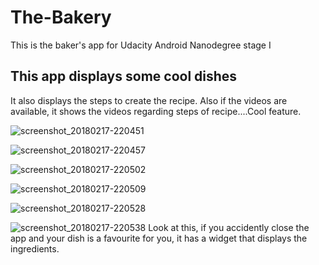 # The-Bakery
This is the baker's app for Udacity Android Nanodegree stage I

## This app displays some cool dishes
It also displays the steps to create the recipe. Also if the videos are available, it shows the videos regarding steps of recipe....Cool feature.

![screenshot_20180217-220451](https://user-images.githubusercontent.com/13187257/36425688-8af156ba-166d-11e8-8ef1-f25594203cb5.png)

![screenshot_20180217-220457](https://user-images.githubusercontent.com/13187257/36425689-8b3b57b0-166d-11e8-850f-e95810545d32.png)

![screenshot_20180217-220502](https://user-images.githubusercontent.com/13187257/36425691-8b830808-166d-11e8-912d-a48517cc15fe.png)

![screenshot_20180217-220509](https://user-images.githubusercontent.com/13187257/36425692-8bc434ae-166d-11e8-9d88-7c570a7d525d.png)

![screenshot_20180217-220528](https://user-images.githubusercontent.com/13187257/36425695-8c133450-166d-11e8-85fb-3514fa40895d.png)

![screenshot_20180217-220538](https://user-images.githubusercontent.com/13187257/36425696-8c735a4c-166d-11e8-8006-ca0503d32cb7.png)
Look at this, if you accidently close the app and your dish is a favourite for you, it has a widget that displays the ingredients.
